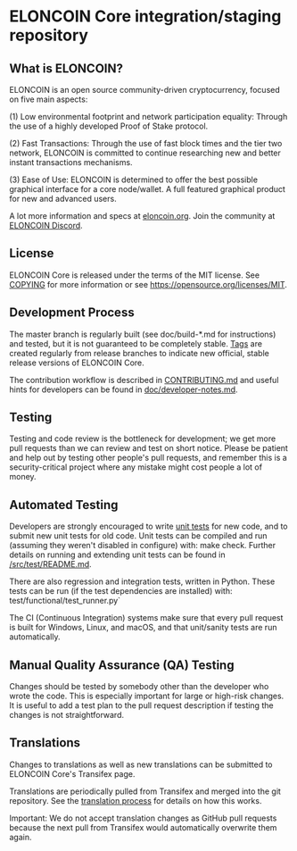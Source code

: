 ELONCOIN Core integration/staging repository
=====================================

## What is ELONCOIN?

ELONCOIN is an open source community-driven cryptocurrency, focused on five main aspects:

(1) Low environmental footprint and network participation equality: Through the use of a highly developed Proof of Stake protocol.

(2) Fast Transactions: Through the use of fast block times and the tier two network, ELONCOIN is committed to continue researching new and better instant transactions mechanisms.

(3) Ease of Use: ELONCOIN is determined to offer the best possible graphical interface for a core node/wallet. A full featured graphical product for new and advanced users.

A lot more information and specs at [eloncoin.org](https://www.eloncoin.org/). Join the community at [ELONCOIN Discord](https://discordapp.com/invite/eloncoin).

## License
ELONCOIN Core is released under the terms of the MIT license. See [COPYING](https://github.com/lightlord1233/Eloncoin/blob/master/COPYING) for more information or see https://opensource.org/licenses/MIT.

## Development Process

The master branch is regularly built (see doc/build-*.md for instructions) and tested, but it is not guaranteed to be completely stable. [Tags](https://github.com/lightlord1233/Eloncoin/tags) are created regularly from release branches to indicate new official, stable release versions of ELONCOIN Core.

The contribution workflow is described in [CONTRIBUTING.md](https://github.com/lightlord1233/Eloncoin/blob/master/CONTRIBUTING.md) and useful hints for developers can be found in [doc/developer-notes.md](https://github.com/lightlord1233/Eloncoin/blob/master/doc/developer-notes.md).

## Testing

Testing and code review is the bottleneck for development; we get more pull requests than we can review and test on short notice. Please be patient and help out by testing other people's pull requests, and remember this is a security-critical project where any mistake might cost people a lot of money.

## Automated Testing

Developers are strongly encouraged to write [unit tests](https://github.com/lightlord1233/Eloncoin/blob/master/src/test/README.md) for new code, and to submit new unit tests for old code. Unit tests can be compiled and run (assuming they weren't disabled in configure) with: make check. Further details on running and extending unit tests can be found in [/src/test/README.md](https://github.com/lightlord1233/Eloncoin/blob/master/src/test/README.md).

There are also regression and integration tests, written in Python. These tests can be run (if the test dependencies are installed) with: test/functional/test_runner.py`

The CI (Continuous Integration) systems make sure that every pull request is built for Windows, Linux, and macOS, and that unit/sanity tests are run automatically.

## Manual Quality Assurance (QA) Testing

Changes should be tested by somebody other than the developer who wrote the code. This is especially important for large or high-risk changes. It is useful to add a test plan to the pull request description if testing the changes is not straightforward.

## Translations

Changes to translations as well as new translations can be submitted to ELONCOIN Core's Transifex page.

Translations are periodically pulled from Transifex and merged into the git repository. See the [translation process](https://github.com/lightlord1233/Eloncoin/blob/master/doc/translation_process.md) for details on how this works.

Important: We do not accept translation changes as GitHub pull requests because the next pull from Transifex would automatically overwrite them again.
